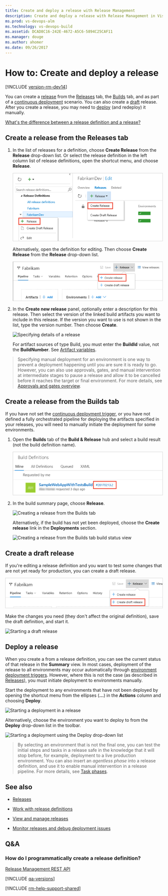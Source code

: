 ```yaml
---
title: Create and deploy a release with Release Management
description: Create and deploy a release with Release Management in Visual Studio Team Services (VSTS) and Microsoft Team Foundation Server (TFS)
ms.prod: vs-devops-alm
ms.technology: vs-devops-build
ms.assetid: DCAD8C16-242E-4672-A5C6-5894C25CAF11
ms.manager: douge
ms.author: ahomer
ms.date: 09/26/2017
---
```


# How to: Create and deploy a release

[!INCLUDE [version-rm-dev14](../_shared/version-rm-dev14.md)]

You can create a [release](../concepts/releases/index.md) from the
[Releases](#create-from-release) tab, the [Builds](#create-from-build) tab, and as part of a 
[continuous deployment](../concepts/definitions/release/triggers.md) scenario.
You can also create a [draft](#create-draft) release. After you create a release,
you may need to [deploy](#deploy-command) (and redeploy) it manually.

[What's the difference between a release definition and a release?](../concepts/releases/index.md)

<h2 id="create-from-release">Create a release from the Releases tab</h2>

1. In the list of releases for a definition, choose **Create Release**
   from the **Release** drop-down list. Or select the release definition in the left
   column list of release definitions, open the shortcut menu, and choose **Release**.   

   ![Creating a new release manually](_img/create-deploy-releases/create-release-manually-01.png)

   Alternatively, open the definition for editing. Then choose **Create Release**
   from the **Release** drop-down list.   

   ![Creating a new release manually](_img/create-deploy-releases/create-release-manually-02.png)

1. In the **Create new release** panel, optionally enter a description
   for this release. Then select the version of the linked build artifacts
   you want to include in this release. If the version you want to use is not
   shown in the list, type the version number. Then choose **Create**.

   ![Specifying details of a release](_img/create-deploy-releases/create-release-manually-03.png)

   For artifact sources of type Build, you must enter the **BuildId** value,
   not the **BuildNumber**. See [Artifact variables](../concepts/definitions/release/variables.md#artifact-variables).  

>Specifying manual deployment for an environment is one way to prevent a deployment
happening until you are sure it is ready to go. However, you can also use
approvals, gates, and manual intervention at intermediate stages to pause a release and allow
it to be cancelled before it reaches the target or final environment.
For more details, see [Approvals and gates overview](../concepts/definitions/release/approvals/index.md).

<h2 id="create-from-build">Create a release from the Builds tab</h2>

If you have not set the [continuous deployment trigger](../concepts/definitions/release/triggers.md),
or you have not defined a fully orchestrated pipeline for deploying the artifacts
specified in your releases, you will need to manually initiate the deployment for some environments.

1. Open the **Builds** tab of the **Build & Release** hub and select a build result
   (not the build definition name).

   ![Selecting a build in the Builds tab](_img/create-deploy-releases/build-release-01.png)

1. In the build summary page, choose **Release**.

   ![Creating a release from the Builds tab](_img/create-deploy-releases/build-release-02.png)

   Alternatively, if the build has not yet been deployed,
   choose the **Create release** link in the **Deployments** section.

   ![Creating a release from the Builds tab build status view](_img/create-deploy-releases/build-release-03.png)

<h2 id="create-draft">Create a draft release</h2>

If you're editing a release definition and you want to test some
changes that are not yet ready for production, you can create a
draft release.

![Creating a draft release](_img/create-deploy-releases/create-draft-release.png)

Make the changes you need (they don't affect the original
definition), save the draft definition, and start it.

![Starting a draft release](_img/create-deploy-releases/start-draft-release.png)

<h2 id="deploy-command">Deploy a release</h2>

When you create a from a release definition, you can see the current
status of that release in the **Summary** view. In most cases, deployment
of the release to all environments may occur automatically through
[environment deployment triggers](../concepts/definitions/release/triggers.md#env-triggers).
However, where this is not the case (as described in [Releases](../concepts/releases/index.md)),
you must initiate deployment to environments manually. 

Start the deployment to any environments that have not been deployed
by opening the shortcut menu from the ellipses (**...**) in the **Actions**
column and choosing **Deploy**.

![Starting a deployment in a release](_img/create-deploy-releases/deploy-manually-01.png)

Alternatively, choose the environment you want to deploy to from the **Deploy**
drop-down list in the toolbar.  

![Starting a deployment using the Deploy drop-down list](_img/create-deploy-releases/deploy-manually-02.png)

>By selecting an environment that is not the final one, you can test the initial steps
and tasks in a release safe in the knowledge that it will stop before, for example,
deployment to a live production environment. You can also insert an _agentless phase_
into a release definition, and use it to enable manual intervention in a release pipeline.
For more details, see [Task phases](../concepts/process/phases.md).

## See also

* [Releases](../concepts/releases/index.md)

* [Work with release definitions](work-with-release-definitions.md)

* [View and manage releases](view-manage-releases.md)

* [Monitor releases and debug deployment issues](debug-deployment-issues.md)

## Q&A

<!-- BEGINSECTION class="md-qanda" -->

### How do I programmatically create a release definition?

[Release Management REST API](../../integrate/index.md)

[!INCLUDE [qa-versions](../_shared/qa-versions.md)]

<!-- ENDSECTION -->

[!INCLUDE [rm-help-support-shared](../_shared/rm-help-support-shared.md)]
